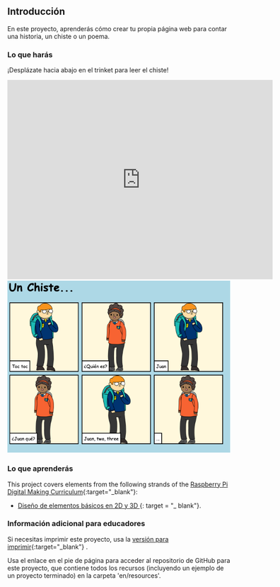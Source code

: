 ## Introducción

En este proyecto, aprenderás cómo crear tu propia página web para contar una historia, un chiste o un poema.

### Lo que harás

¡Desplázate hacia abajo en el trinket para leer el chiste!

<div class="trinket">
  <iframe src="https://trinket.io/embed/html/c8afdef912?outputOnly=true&start=result" width="600" height="450" frameborder="0" marginwidth="0" marginheight="0" allowfullscreen>
  </iframe>
  <img src="images/story-final.png">
</div>

### Lo que aprenderás

This project covers elements from the following strands of the [Raspberry Pi Digital Making Curriculum](https://rpf.io/curriculum){:target="_blank"}:

+ [Diseño de elementos básicos en 2D y 3D ](https://www.raspberrypi.org/curriculum/design/creator) {: target = "_ blank"}.

### Información adicional para educadores

Si necesitas imprimir este proyecto, usa la [versión para imprimir](https://projects.raspberrypi.org/en/projects/tell-a-story/print){:target="_blank"} .

Usa el enlace en el pie de página para acceder al repositorio de GitHub para este proyecto, que contiene todos los recursos (incluyendo un ejemplo de un proyecto terminado) en la carpeta 'en/resources'.